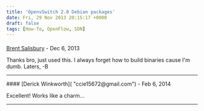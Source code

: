```yaml
---
title: 'OpenvSwitch 2.0 Debian packages'
date: Fri, 29 Nov 2013 20:15:17 +0000
draft: false
tags: [How-To, OpenFlow, SDN]
---
```



#### 
[Brent Salisbury]( "brent.salisbury@gmail.com") - <time datetime="2013-12-14 03:43:17">Dec 6, 2013</time>

Thanks bro, just used this. I always forget how to build binaries cause I'm dumb. Laters, -B
<hr />
#### 
[Derick Winkworth]( "ccie15672@gmail.com") - <time datetime="2014-02-08 01:32:00">Feb 6, 2014</time>

Excellent! Works like a charm...
<hr />
